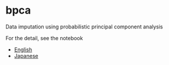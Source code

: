 # bpca
Data imputation using probabilistic principal component analysis

For the detail, see the notebook
- [English](https://github.com/Idesan/bpca/blob/main/readme.ipynb)
- [Japanese](https://github.com/Idesan/bpca/blob/main/readme_JPN.ipynb)
